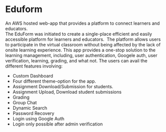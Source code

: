 # Eduform

An AWS hosted web-app that provides a platform to connect learners and educators.  
The EduForm was initiated to create a single-place efficient and easily accessible platform for learners and educators. 
The platform allows users to participate in the virtual classroom without being affected by the lack of onsite learning experience.
This app provides a one-stop solution to the learning management, including, user authentication, Googele auth, user verification, learning,
grading, and what not. The users can avail the different features involving:

* Custom Dashboard
* Four different theme-option for the app.
* Assignment Download/Submission for students.
* Assignment Upload, Download student submissions
* Grading
* Group Chat
* Dynamic Search
* Password Recovery
* Login using Google Auth
* Login only possible after admin verification
